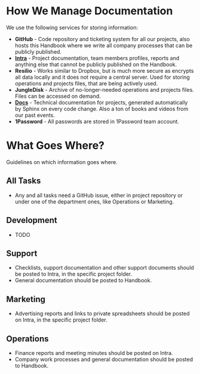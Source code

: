# How We Manage Documentation

We use the following services for storing information:

- **GitHub** - Code repository and ticketing system for all our projects, also hosts this Handbook where we write all company processes that can be publicly published.
- **[Intra](https://intra.niteoweb.com)** - Project documentation, team members profiles, reports and anything else that cannot be publicly published on the Handbook.
- **Resilio** - Works similar to Dropbox, but is much more secure as encrypts all data locally and it does not require a central server. Used for storing operations and projects files, that are being actively used.
- **JungleDisk** - Archive of no-longer-needed operations and projects files. Files can be accessed on demand.
- **[Docs](http://docs.niteoweb.com)** - Technical documentation for projects, generated automatically by Sphinx on every code change. Also a ton of books and videos from our past events.
- **1Password** - All passwords are stored in 1Password team account.

# What Goes Where?

Guidelines on which information goes where.

## All Tasks

- Any and all tasks need a GitHub issue, either in project repository or under one of the department ones, like Operations or Marketing.

## Development

- TODO

## Support

- Checklists, support documentation and other support documents should be posted to Intra, in the specific project folder.
- General documentation should be posted to Handbook.

## Marketing

- Advertising reports and links to private spreadsheets should be posted on Intra, in the specific project folder.

## Operations

- Finance reports and meeting minutes should be posted on Intra.
- Company work processes and general documentation should be posted to Handbook.

